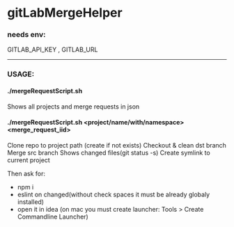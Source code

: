 # gitLabMergeHelper

### needs env: 
GITLAB_API_KEY , GITLAB_URL

--------

### USAGE:
#### ./mergeRequestScript.sh

Shows all projects and merge requests in json

#### ./mergeRequestScript.sh <project/name/with/namespace> <merge_request_iid>

Clone repo to project path (create if not exists)
Checkout & clean dst branch
Merge src branch
Shows changed files(git status -s)
Create symlink to current project

Then ask for: 
- npm i
- eslint on changed(without check spaces it must be already globaly installed)
- open it in idea (on mac you must create launcher: Tools > Create Commandline Launcher)
